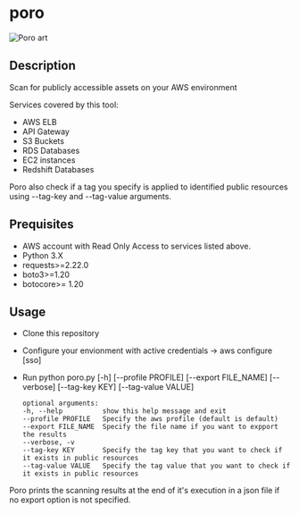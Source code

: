 # poro
![Poro art](https://i.ibb.co/4K4vq3G/poro-small.png)

## Description
Scan for publicly accessible assets on your AWS environment

Services covered by this tool:
- AWS ELB
- API Gateway
- S3 Buckets
- RDS Databases
- EC2 instances
- Redshift Databases

Poro also check if a tag you specify is applied to identified public resources using --tag-key and --tag-value arguments.

## Prequisites
- AWS account with Read Only Access to services listed above.
- Python 3.X
- requests>=2.22.0
- boto3>=1.20
- botocore>= 1.20

## Usage
- Clone this repository
- Configure your envionment with active credentials -> aws configure [sso]
- Run python poro.py [-h] [--profile PROFILE] [--export FILE_NAME] [--verbose] [--tag-key KEY] [--tag-value VALUE]

      optional arguments:
      -h, --help          show this help message and exit
      --profile PROFILE   Specify the aws profile (default is default)
      --export FILE_NAME  Specify the file name if you want to expport the results
      --verbose, -v
      --tag-key KEY       Specify the tag key that you want to check if it exists in public resources
      --tag-value VALUE   Specify the tag value that you want to check if it exists in public resources

Poro prints the scanning results at the end of it's execution in a json file if no export option is not specified.
